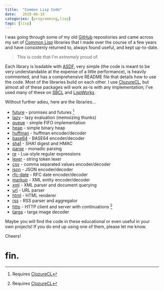 ```yaml
---
title:  "Common Lisp Code"
date:   2018-06-18
categories: [programming,lisp]
tags: [lisp]
---
```

I was going through some of my old [GitHub][github] repositories and came across my set of [Common Lisp][lisp] libraries that I made over the course of a few years and have consistenly returned to, always found useful, and kept up-to-date. 

> This is code that I'm *extremely* proud of.

Each library is loadable with [ASDF][asdf], very simple (the code is meant to be very understandable at the expense of a little performance), is heavily commented, and has a comprehensive README file that details how to use the code. Most of the libraries build on each other. I use [ClozureCL][ccl], but almost all of these packages will work as-is with any implementation; I've used many of these on [SBCL][sbcl] and [LispWorks][lispworks].

Without further adieu, here are the libraries...

* [future][future] - promises and futures [^1]
* [lazy][lazy] - lazy evaluation (memoizing thunks)
* [queue][queue] - simple FIFO implementation
* [heap][heap] - simple binary heap
* [huffman][huffman] - huffman encoder/decoder
* [base64][base64] - BASE64 encoder/decoder
* [sha1][sha1] - SHA1 digest and HMAC
* [parse][parse] - monadic parsing
* [re][re] - Lua-style regular expressions
* [lexer][lexer] - string token lexer
* [csv][csv] - comma separated values encoder/decoder
* [json][json] - JSON encoder/decoder
* [rfc-date][date] - RFC date encoder/decoder
* [markup][markup] - XML entity encoder/decoder
* [xml][xml] - XML parser and document querying
* [url][url] - URL parser
* [html][html] - HTML renderer
* [rss][rss] - RSS parser and aggregator
* [http][http] - HTTP client and server with continuations [^1]
* [targa][targa] - targa image decoder

Maybe you will find the code in these educational or even useful in your own projects! If you do end up using one of them, please let me know.

Cheers!

[^1]: Requires [ClozureCL][ccl]

# fin.

[github]:    https://github.com/massung
[lisp]:      http://lisp-lang.org/
[ccl]:       https://ccl.clozure.com/
[sbcl]:      http://www.sbcl.org/
[lispworks]: http://www.lispworks.com/
[capi]:      http://www.lispworks.com/products/capi.html
[asdf]:      https://common-lisp.net/project/asdf/
[future]:    https://github.com/massung/future
[lazy]:      https://github.com/massung/lazy
[queue]:     https://github.com/massung/queue
[heap]:      https://github.com/massung/heap
[huffman]:   https://github.com/massung/huffman
[sha1]:      https://github.com/massung/sha1
[base64]:    https://github.com/massung/base64
[parse]:     https://github.com/massung/parse
[re]:        https://github.com/massung/re
[lexer]:     https://github.com/massung/lexer
[csv]:       https://github.com/massung/csv
[json]:      https://github.com/massung/json
[date]:      https://github.com/massung/date
[markup]:    https://github.com/massung/markup
[xml]:       https://github.com/massung/xml
[url]:       https://github.com/massung/url
[html]:      https://github.com/massung/html
[rss]:       https://github.com/massung/rss
[http]:      https://github.com/massung/http
[image]:     https://github.com/massung/http-image
[bitstream]: https://github.com/massung/bit-stream
[targa]:     https://github.com/massung/targa
[gif]:       https://github.com/massung/gif
[panel]:     https://github.com/massung/output-panel